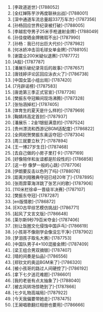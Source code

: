 
1. [李政道逝世]-[1788052]
1. [全红婵陈芋汐再度联袂出战]-[1788001]
1. [深中通道车流总量超337万车次]-[1787356]
1. [孙杨回应世界纪录被打破]-[1788005]
1. [李越宏夺男子25米手枪速射金牌]-[1788049]
1. [孙佳俊晒金牌微瑕不出]-[1787990]
1. [孙杨：我已付出巨大代价]-[1787982]
1. [何冰娇冲击羽毛球女单金牌]-[1788105]
1. [谢震业200米疑似退赛]-[1787772]
1. [A股]-[1787787]
1. [潘展乐破纪录背后的故事]-[1787657]
1. [唐钱婷评论区回应泳衣火了]-[1786738]
1. [中国女篮小组出局]-[1787420]
1. [7月辟谣榜]-[1787583]
1. [唐诡第三季正式官宣]-[1787726]
1. [樊振东夺冠瞬间现场沸腾]-[1787328]
1. [张怡涵掉杠]-[1787405]
1. [体育生的夏天是什么样的]-[1787969]
1. [鞠婧祎高定首封]-[1787937]
1. [潘展乐：2金1银挺满意的]-[1787524]
1. [贵州漂流和西游记BGM适配度]-[1786822]
1. [全网祝贺樊振东奥运夺冠]-[1787304]
1. [周三就要立秋了]-[1787894]
1. [王一博27岁生日]-[1787468]
1. [去自己做的小房子里打卡]-[1787169]
1. [好像陪伴和友谊都是阶段性的]-[1786858]
1. [这一秒 像梦一般的心跳]-[1787706]
1. [伊朗要反击以色列了吗]-[1788076]
1. [距离刘翔雅典夺冠已经20年了]-[1787895]
1. [张雨霏覃海洋跳了张艺兴的歌]-[1787906]
1. [110米栏徐卓一晋级半决赛]-[1787107]
1. [樊振东夺冠]-[1787287]
1. [en版情歌]-[1786872]
1. [EXO古早综艺模仿挑战]-[1786771]
1. [起风了文言文版]-[1786648]
1. [莱尔斯9秒79百米夺金]-[1787406]
1. [别让饭圈文化侵蚀中国乒乓]-[1786619]
1. [小孩哥不像刚学会像没忘干净]-[1787902]
1. [梦泪孩子取名大赛]-[1787753]
1. [中国队男子4×100混接金牌]-[1787409]
1. [梁王组合男双摘银]-[1787407]
1. [晴的间奏是仙品]-[1786556]
1. [郑钦文的奥运BGM来了]-[1786320]
1. [被小孩哥的路过人间硬控了]-[1786192]
1. [拿下七夕送花难题]-[1786601]
1. [我的老爸有点太抽象了]-[1788040]
1. [被古风转场惊艳到了]-[1787866]
1. [七夕礼物高端局]-[1787922]
1. [今天我偏要带她走]-[1787475]
1. [王昶唱歌翻烂相册也要用]-[1786666]